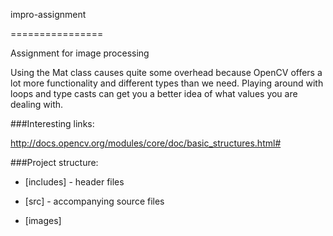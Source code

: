impro-assignment

================



Assignment for image processing



Using the Mat class causes quite some overhead because OpenCV offers a lot more functionality and different types than we need. Playing around with loops and type casts can get you a better idea of what values you are dealing with.



###Interesting links:

http://docs.opencv.org/modules/core/doc/basic_structures.html#



###Project structure:

- [includes] - header files

- [src] - accompanying source files

- [images]
